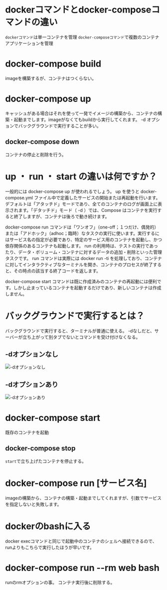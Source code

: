 # dockerコマンドとdocker-composeコマンドの違い
```dockerコマンド```は単一コンテナを管理
```docker-composeコマンド```で複数のコンテナアプリケーションを管理

# docker-compose build
imageを構築するが、コンテナはつくらない。

# docker-compose up
キャッシュがある場合はそれを使って一発でイメージの構築から、コンテナの構築・起動までします。imageがなくてもbuildから実行してくれます。
-d オプションでバックグラウンドで実行することが多い。

## docker-compose down
コンテナの停止と削除を行う。

# up ・ run ・ start の違いは何ですか？
一般的には docker-compose up が使われるでしょう。 up を使うと docker-compose.yml ファイル中で定義したサービスの開始または再起動を行います。デフォルトは「アタッチド」モードであり、全てのコンテナのログが画面上に表示されます。「デタッチド」モード（ -d ）では、Compose はコンテナを実行すると終了しますが、コンテナは後ろで動き続けます。

docker-compose run コマンドは「ワンオフ」（one-off；１つだけ、偶発的） または「アドホック」（adhoc；臨時）なタスクの実行に使います。実行するにはサービス名の指定が必要であり、特定のサービス用のコンテナを起動し、かつ依存関係のあるコンテナも起動します。 run の利用時は、テストの実行であったり、データ・ボリューム・コンテナに対するデータの追加・削除といった管理タスクです。 run コマンドは実際には docker run -ti を処理しており、コンテナに対してインタラクティブなターミナルを開き、コンテナのプロセスが終了すると、その時点の該当する終了コードを返します。

docker-compose start コマンドは既に作成済みのコンテナの再起動には便利です。しかし止まっているコンテナを起動するだけであり、新しいコンテナは作成しません。

# バックグラウンドで実行するとは？
バックグラウンドで実行すると、ターミナルが普通に使える。
-dなしだと、サーバーが立ち上がって別タブでないとコマンドを受け付けなくなる。

## -dオプションなし
![-dオプションなし](/assets/img/d_option_no.png)

## -dオプションあり
![-dオプションあり](/assets/img/d_option.png)

# docker-compose start
既存のコンテナを起動

## docker-compose stop
```start```で立ち上げたコンテナを停止する。

# docker-compose run [サービス名]
imageの構築から、コンテナの構築・起動までしてくれますが、引数でサービスを指定しないと失敗します。

# dockerのbashに入る
docker execコマンドと同じで起動中のコンテナのシェルへ接続できるので、runよりもこちらで実行したほうが早いです。

# docker-compose run --rm web bash
runのrmオプションの事。
コンテナ実行後に削除する。
